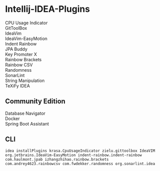 # Intellij-IDEA-Plugins
CPU Usage Indicator  
GitToolBox  
IdeaVim  
IdeaVim-EasyMotion  
Indent Rainbow  
JPA Buddy  
Key Promoter X  
Rainbow Brackets  
Rainbow CSV  
Randomness  
SonarLint  
String Manipulation  
TeXiFy IDEA
## Community Edition
Database Navigator  
Docker  
Spring Boot Assistant  
## CLI
```
idea installPlugins krasa.CpuUsageIndicator zielu.gittoolbox IdeaVIM org.jetbrains.IdeaVim-EasyMotion indent-rainbow.indent-rainbow com.haulmont.jpab izhangzhihao.rainbow.brackets com.andrey4623.rainbowcsv com.fwdekker.randomness org.sonarlint.idea
```
